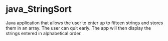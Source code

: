 # java_StringSort
Java application that allows the user to enter up to fifteen strings and stores them in an array.  The user can quit early. The app will then display the strings entered in alphabetical order.
